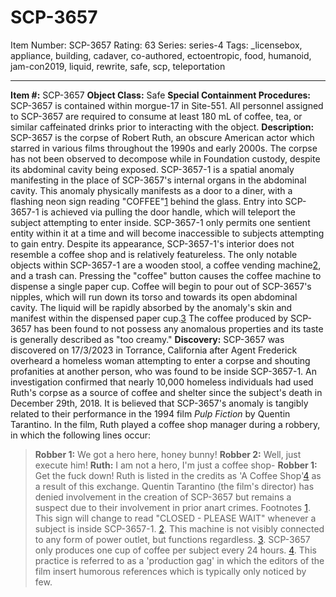 # SCP-3657
Item Number: SCP-3657
Rating: 63
Series: series-4
Tags: _licensebox, appliance, building, cadaver, co-authored, ectoentropic, food, humanoid, jam-con2019, liquid, rewrite, safe, scp, teleportation

---

**Item #:** SCP-3657
**Object Class:** Safe
**Special Containment Procedures:** SCP-3657 is contained within morgue-17 in Site-551. All personnel assigned to SCP-3657 are required to consume at least 180 mL of coffee, tea, or similar caffeinated drinks prior to interacting with the object.
**Description:** SCP-3657 is the corpse of Robert Ruth, an obscure American actor which starred in various films throughout the 1990s and early 2000s. The corpse has not been observed to decompose while in Foundation custody, despite its abdominal cavity being exposed.
SCP-3657-1 is a spatial anomaly manifesting in the place of SCP-3657's internal organs in the abdominal cavity. This anomaly physically manifests as a door to a diner, with a flashing neon sign reading "COFFEE"[1](javascript:;) behind the glass. Entry into SCP-3657-1 is achieved via pulling the door handle, which will teleport the subject attempting to enter inside. SCP-3657-1 only permits one sentient entity within it at a time and will become inaccessible to subjects attempting to gain entry.
Despite its appearance, SCP-3657-1's interior does not resemble a coffee shop and is relatively featureless. The only notable objects within SCP-3657-1 are a wooden stool, a coffee vending machine[2](javascript:;), and a trash can. Pressing the "coffee" button causes the coffee machine to dispense a single paper cup. Coffee will begin to pour out of SCP-3657's nipples, which will run down its torso and towards its open abdominal cavity. The liquid will be rapidly absorbed by the anomaly's skin and manifest within the dispensed paper cup.[3](javascript:;)
The coffee produced by SCP-3657 has been found to not possess any anomalous properties and its taste is generally described as "too creamy."
**Discovery:** SCP-3657 was discovered on 17/3/2023 in Torrance, California after Agent Frederick overheard a homeless woman attempting to enter a corpse and shouting profanities at another person, who was found to be inside SCP-3657-1. An investigation confirmed that nearly 10,000 homeless individuals had used Ruth's corpse as a source of coffee and shelter since the subject's death in December 29th, 2018.
It is believed that SCP-3657's anomaly is tangibly related to their performance in the 1994 film _Pulp Fiction_ by Quentin Tarantino. In the film, Ruth played a coffee shop manager during a robbery, in which the following lines occur:
> **Robber 1:** We got a hero here, honey bunny!
> **Robber 2:** Well, just execute him!
> **Ruth:** I am not a hero, I'm just a coffee shop-
> **Robber 1:** Get the fuck down!
Ruth is listed in the credits as 'A Coffee Shop'[4](javascript:;) as a result of this exchange. Quentin Tarantino (the film's director) has denied involvement in the creation of SCP-3657 but remains a suspect due to their involvement in prior anart crimes.
Footnotes
[1](javascript:;). This sign will change to read "CLOSED - PLEASE WAIT" whenever a subject is inside SCP-3657-1.
[2](javascript:;). This machine is not visibly connected to any form of power outlet, but functions regardless.
[3](javascript:;). SCP-3657 only produces one cup of coffee per subject every 24 hours.
[4](javascript:;). This practice is referred to as a 'production gag' in which the editors of the film insert humorous references which is typically only noticed by few.